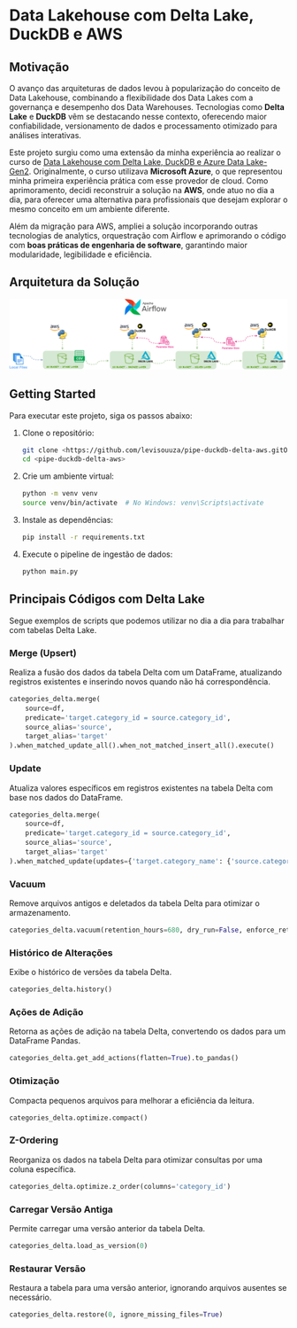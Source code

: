 # Data Lakehouse com Delta Lake, DuckDB e AWS

## Motivação
O avanço das arquiteturas de dados levou à popularização do conceito de Data Lakehouse, combinando a flexibilidade dos Data Lakes com a governança e desempenho dos Data Warehouses. Tecnologias como **Delta Lake** e **DuckDB** vêm se destacando nesse contexto, oferecendo maior confiabilidade, versionamento de dados e processamento otimizado para análises interativas.

Este projeto surgiu como uma extensão da minha experiência ao realizar o curso de [Data Lakehouse com Delta Lake, DuckDB e Azure Data Lake-Gen2](https://www.udemy.com/course/criando-um-lakehouse-com-python-deltalake-duckdb-e-azure-data-lake-sql/). Originalmente, o curso utilizava **Microsoft Azure**, o que representou minha primeira experiência prática com esse provedor de cloud. Como aprimoramento, decidi reconstruir a solução na **AWS**, onde atuo no dia a dia, para oferecer uma alternativa para profissionais que desejam explorar o mesmo conceito em um ambiente diferente.

Além da migração para AWS, ampliei a solução incorporando outras tecnologias de analytics, orquestração com Airflow e aprimorando o código com **boas práticas de engenharia de software**, garantindo maior modularidade, legibilidade e eficiência.

## Arquitetura da Solução
![pipe-aws-duckdb-delta.drawio](pipe-aws-duckdb-delta.drawio.png)

## Getting Started
Para executar este projeto, siga os passos abaixo:

1. Clone o repositório:
   ```bash
   git clone <https://github.com/levisouuza/pipe-duckdb-delta-aws.gitO>
   cd <pipe-duckdb-delta-aws>
   ```
2. Crie um ambiente virtual:
   ```bash
   python -m venv venv
   source venv/bin/activate  # No Windows: venv\Scripts\activate
   ```
3. Instale as dependências:
   ```bash
   pip install -r requirements.txt
   ```
4. Execute o pipeline de ingestão de dados:
   ```bash
   python main.py
   ```

## Principais Códigos com Delta Lake

Segue exemplos de scripts que podemos utilizar no dia a dia para trabalhar com tabelas Delta Lake.

### Merge (Upsert)
Realiza a fusão dos dados da tabela Delta com um DataFrame, atualizando registros existentes e inserindo novos quando não há correspondência.
```python
categories_delta.merge(
    source=df,
    predicate='target.category_id = source.category_id',
    source_alias='source',
    target_alias='target'
).when_matched_update_all().when_not_matched_insert_all().execute()
```

### Update
Atualiza valores específicos em registros existentes na tabela Delta com base nos dados do DataFrame.
```python
categories_delta.merge(
    source=df,
    predicate='target.category_id = source.category_id',
    source_alias='source',
    target_alias='target'
).when_matched_update(updates={'target.category_name': {'source.category_name'}}).execute()
```

### Vacuum
Remove arquivos antigos e deletados da tabela Delta para otimizar o armazenamento.
```python
categories_delta.vacuum(retention_hours=680, dry_run=False, enforce_retention_duration=True)
```

### Histórico de Alterações
Exibe o histórico de versões da tabela Delta.
```python
categories_delta.history()
```

### Ações de Adição
Retorna as ações de adição na tabela Delta, convertendo os dados para um DataFrame Pandas.
```python
categories_delta.get_add_actions(flatten=True).to_pandas()
```

### Otimização
Compacta pequenos arquivos para melhorar a eficiência da leitura.
```python
categories_delta.optimize.compact()
```

### Z-Ordering
Reorganiza os dados na tabela Delta para otimizar consultas por uma coluna específica.
```python
categories_delta.optimize.z_order(columns='category_id')
```

### Carregar Versão Antiga
Permite carregar uma versão anterior da tabela Delta.
```python
categories_delta.load_as_version(0)
```

### Restaurar Versão
Restaura a tabela para uma versão anterior, ignorando arquivos ausentes se necessário.
```python
categories_delta.restore(0, ignore_missing_files=True)
```

